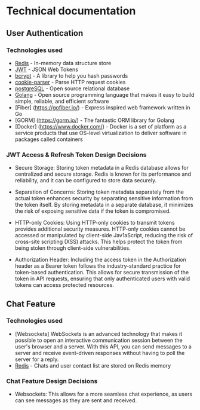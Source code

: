 # Technical documentation

## User Authentication 

### Technologies used

* [Redis](https://redis.io/) - In-memory data structure store
* [JWT](https://jwt.io/) - JSON Web Tokens
* [bcrypt](https://www.npmjs.com/package/bcrypt) - A library to help you hash passwords
* [cookie-parser](https://www.npmjs.com/package/cookie-parser) - Parse HTTP request cookies
* [postgreSQL](https://www.postgresql.org/) - Open source relational database
* [Golang](https://golang.org/) - Open source programming language that makes it easy to build simple, reliable, and efficient software
* [Fiber] (https://gofiber.io/) - Express inspired web framework written in Go
* [GORM] (https://gorm.io/) - The fantastic ORM library for Golang
* [Docker] (https://www.docker.com/) - Docker is a set of platform as a service products that use OS-level virtualization to deliver software in packages called containers
  
### JWT Access & Refresh Token Design Decisions

* Secure Storage: Storing token metadata in a Redis database allows for centralized and secure storage. Redis is known for its performance and reliability, and it can be configured to store data securely.

* Separation of Concerns: Storing token metadata separately from the actual token enhances security by separating sensitive information from the token itself. By storing metadata in a separate database, it minimizes the risk of exposing sensitive data if the token is compromised.

* HTTP-only Cookies: Using HTTP-only cookies to transmit tokens provides additional security measures. HTTP-only cookies cannot be accessed or manipulated by client-side Jav1aScript, reducing the risk of cross-site scripting (XSS) attacks. This helps protect the token from being stolen through client-side vulnerabilities.

* Authorization Header: Including the access token in the Authorization header as a Bearer token follows the industry-standard practice for token-based authentication. This allows for secure transmission of the token in API requests, ensuring that only authenticated users with valid tokens can access protected resources.

## Chat Feature

### Technologies used

* [Websockets] WebSockets is an advanced technology that makes it possible to open an interactive communication session between the user's browser and a server. With this API, you can send messages to a server and receive event-driven responses without having to poll the server for a reply.
* [Redis](https://redis.io/) - Chats and user contact list are stored on Redis memory
  
### Chat Feature Design Decisions

* Websockets: This allows for a more seamless chat experience, as users can see messages as they are sent and received.
